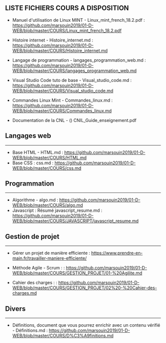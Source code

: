 LISTE FICHIERS COURS A DISPOSITION
-----------------------------------

- Manuel d'utilisation de Linux MINT - Linux_mint_french_18.2.pdf : https://github.com/marsouin2019/01-D-WEB/blob/master/COURS/Linux_mint_french_18.2.pdf

- Histoire internet - Histoire_internet.md : https://github.com/marsouin2019/01-D-WEB/blob/master/COURS/Histoire_internet.md

- Langage de programmation - langages_programmation_web.md : https://github.com/marsouin2019/01-D-WEB/blob/master/COURS/langages_programmation_web.md

- Visual Studio Code tuto de base -  	Visual_studio_code.md : https://github.com/marsouin2019/01-D-WEB/blob/master/COURS/Visual_studio_code.md

- Commandes Linux Mint - Commandes_linux.md : https://github.com/marsouin2019/01-D-WEB/blob/master/COURS/Commandes_linux.md

- Documentation de la CNL - () CNIL_Guide_enseignement.pdf



## Langages web
------------

- Base HTML - HTML.md : https://github.com/marsouin2019/01-D-WEB/blob/master/COURS/HTML.md
- Base CSS : css.md : https://github.com/marsouin2019/01-D-WEB/blob/master/COURS/css.md

## Programmation
----------------

- Algorithme - algo.md  : https://github.com/marsouin2019/01-D-WEB/blob/master/COURS/algo.md
- Javascript : Résumé javascript_resume.md : https://github.com/marsouin2019/01-D-WEB/blob/master/COURS/JAVASCRIPT/javascript_resume.md


## Gestion de projet
-------------------

- Gérer un projet de manière efficiente  : https://www.prendre-en-main.fr/travailler-maniere-efficiente/ 

- Méthode Agile - Scrum :   : https://github.com/marsouin2019/01-D-WEB/blob/master/COURS/GESTION_PROJET/01-%20Agilite.md

- Cahier des charges : : https://github.com/marsouin2019/01-D-WEB/blob/master/COURS/GESTION_PROJET/02%20-%20Cahier-des-charges.md


## Divers
---------

- Définitions, document que vous pourrez enrichir avec un contenu vérifié - Définitions.md : https://github.com/marsouin2019/01-D-WEB/blob/master/COURS/D%C3%A9finitions.md








